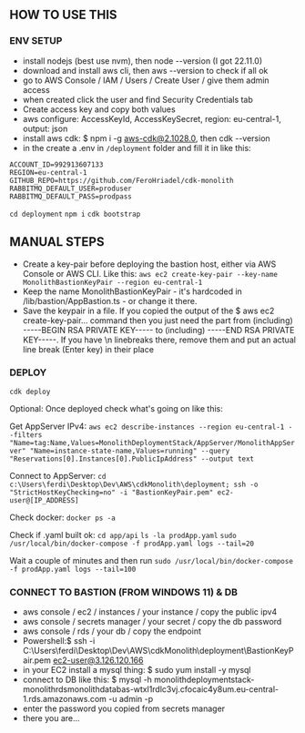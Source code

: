## HOW TO USE THIS


### ENV SETUP
- install nodejs (best use nvm), then node --version (I got 22.11.0)
- download and install aws cli, then aws --version to check if all ok
- go to AWS Console / IAM / Users / Create User / give them admin access
- when created click the user and find Security Credentials tab
- Create access key and copy both values
- aws configure: AccessKeyId, AccessKeySecret, region: eu-central-1, output: json
- install aws cdk: $ npm i -g aws-cdk@2.1028.0, then cdk --version
- in the create a .env in `/deployment` folder and fill it in like this:

```
ACCOUNT_ID=992913607133
REGION=eu-central-1
GITHUB_REPO=https://github.com/FeroHriadel/cdk-monolith
RABBITMQ_DEFAULT_USER=produser
RABBITMQ_DEFAULT_PASS=prodpass
```

`cd deployment`
`npm i`
`cdk bootstrap`


## MANUAL STEPS
- Create a key-pair before deploying the bastion host, either via AWS Console or AWS CLI. Like this: `aws ec2 create-key-pair --key-name MonolithBastionKeyPair --region eu-central-1`
- Keep the name MonolithBastionKeyPair - it's hardcoded in /lib/bastion/AppBastion.ts - or change it there.
- Save the keypair in a file. If you copied the output of the $ aws ec2 create-key-pair... command then you just need the part from (including) -----BEGIN RSA PRIVATE KEY----- to (including) -----END RSA PRIVATE KEY-----. If you have \n linebreaks there, remove them and put an actual line break (Enter key) in their place


### DEPLOY
`cdk deploy`

Optional: Once deployed check what's going on like this:

Get AppServer IPv4:
`aws ec2 describe-instances --region eu-central-1 --filters "Name=tag:Name,Values=MonolithDeploymentStack/AppServer/MonolithAppServer" "Name=instance-state-name,Values=running" --query "Reservations[0].Instances[0].PublicIpAddress" --output text`

Connect to AppServer:
`cd c:\Users\ferdi\Desktop\Dev\AWS\cdkMonolith\deployment; ssh -o "StrictHostKeyChecking=no" -i "BastionKeyPair.pem" ec2-user@[IP_ADDRESS]`

Check docker:
`docker ps -a`

Check if .yaml built ok:
`cd app/api`
`ls -la prodApp.yaml`
`sudo /usr/local/bin/docker-compose -f prodApp.yaml logs --tail=20`

Wait a couple of minutes and then run `sudo /usr/local/bin/docker-compose -f prodApp.yaml logs --tail=100`


### CONNECT TO BASTION (FROM WINDOWS 11) & DB
- aws console / ec2 / instances / your instance / copy the public ipv4
- aws console / secrets manager / your secret / copy the db password
- aws console / rds / your db / copy the endpoint
- Powershell:$ ssh -i C:\Users\ferdi\Desktop\Dev\AWS\cdkMonolith\deployment\BastionKeyPair.pem ec2-user@3.126.120.166
- in your EC2 install a mysql thing: $ sudo yum install -y mysql
- connect to DB like this: $ mysql -h monolithdeploymentstack-monolithrdsmonolithdatabas-wtxl1rdlc3vj.cfocaic4y8um.eu-central-1.rds.amazonaws.com -u admin -p
- enter the password you copied from secrets manager
- there you are...


